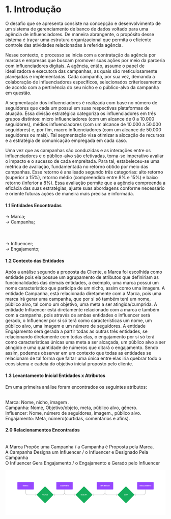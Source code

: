 # 1. Introdução

O desafio que se apresenta consiste na concepção e desenvolvimento de um sistema de gerenciamento de banco de dados voltado para uma agência de influenciadores. De maneira abrangente, o propósito desse sistema é traçar uma estrutura organizacional que permita o eficiente controle das atividades relacionadas à referida agência. 

Nesse contexto, o processo se inicia com a contratação da agência por marcas e empresas que buscam promover suas ações por meio da parceria com influenciadores digitais. A agência, então, assume o papel de idealizadora e executora das campanhas, as quais são meticulosamente planejadas e implementadas. Cada campanha, por sua vez, demanda a colaboração de influenciadores específicos, selecionados criteriosamente de acordo com a pertinência do seu nicho e o público-alvo da campanha em questão.

A segmentação dos influenciadores é realizada com base no número de seguidores que cada um possui em suas respectivas plataformas de atuação. Essa divisão estratégica categoriza os influenciadores em três grupos distintos: micro influenciadores (com um alcance de 0 a 10.000 seguidores), médios influenciadores (com um alcance de 10.000 a 50.000 seguidores) e, por fim, macro influenciadores (com um alcance de 50.000 seguidores ou mais). Tal segmentação visa otimizar a alocação de recursos e a estratégia de comunicação empregada em cada caso.

Uma vez que as campanhas são conduzidas e as interações entre os influenciadores e o público-alvo são efetivadas, torna-se imperativo avaliar o impacto e o sucesso de cada empreitada. Para tal, estabeleceu-se uma métrica de avaliação, fundamentada no retorno obtido por meio das campanhas. Esse retorno é analisado segundo três categorias: alto retorno (superior a 15%), retorno médio (compreendido entre 8% e 15%) e baixo retorno (inferior a 8%). Essa avaliação permite que a agência compreenda a eficácia das suas estratégias, ajuste suas abordagens conforme necessário e oriente futuras ações de maneira mais precisa e informada.

#### 1.1 Entidades Encontradas
→ Marca;
<br>→ Campanha; 
<br><br>
<br>
<br>
→ Influencer; 
<br>→ Engajamento; 

#### 1.2 Contexto das Entidades
Após a análise segundo a proposta da Cliente, a Marca foi escolhida como entidade pois ela possue um agrupamento de atributos que definiriam as funcionalidades das demais entidades, a exemplo, uma marca possui um nome característico que participa de um nicho, assim como uma imagem.
A entidade Campanha, está relacionada diretamente com a Marca, pois uma marca irá gerar uma campanha, que por si só também terá um nome, público alvo, tal como um objetivo, uma meta a ser atingida/cumprida.
A entidade Influencer está diretamente relacionado com a marca e também com a campanha, pois através de ambas entidades o influencer será gerado, o Influencer por si só terá como características um nome, um público alvo, uma imagem e um número de seguidores.
A entidade Engajamento será gerada a partir todas as outras três entidades, se relacionando diretamente com todas elas, o engajamento por si só terá como características únicas uma meta a ser alcaçada, um público alvo a ser atingido e uma quantidade de números que ditará o engajamento.
Sendo assim, podemos observar em um contexto que todas as entidades se relacionam de tal forma que faltar uma única entre elas iria quebrar todo o ecosistema e cadeia do objetivo inicial proposto pelo cliente.

#### 1.3  Levantamento Inicial Entidades x Atributos
Em uma primeira análise foram encontrados os seguintes atributos:

<br> Marca: Nome, nicho, imagem .
<br> Campanha: Nome, Objetivo/objeto, meta, público alvo, gênero.
<br> Influencer: Nome, número de seguidores, imagem., público alvo.
<br> Engajamento: Meta, número(curtidas, comentários e afins).

#### 2.0 Relacionamentos Encontrados
<br> A Marca Propõe uma Campanha / a Campanha é Proposta pela Marca.
<br> A Campanha Designa um Influencer / o Influencer e Designado Pela Campanha
<br> O Influencer Gera Engajamento / o Engajamento e Gerado pelo Influencer

<img src="https://github.com/ICEI-PUC-Minas-PPC-CC/ppc-cc-2023-2-bd-noite-bd-influencer/blob/main/Untitled.jpg">

